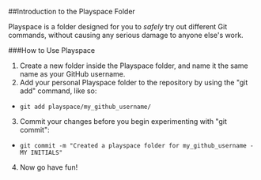##Introduction to the Playspace Folder

Playspace is a folder designed for you to *safely* try out different Git commands, without causing any serious damage to anyone else's work. 

###How to Use Playspace

1. Create a new folder inside the Playspace folder, and name it the same name as your GitHub username.
2. Add your personal Playspace folder to the repository by using the "git add" command, like so:
* ```git add playspace/my_github_username/```
3. Commit your changes before you begin experimenting with "git commit":
* ```git commit -m "Created a playspace folder for my_github_username - MY INITIALS"```
4. Now go have fun!



